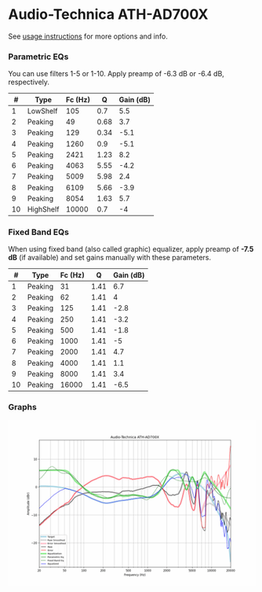 # Audio-Technica ATH-AD700X
See [usage instructions](https://github.com/jaakkopasanen/AutoEq#usage) for more options and info.

### Parametric EQs
You can use filters 1-5 or 1-10. Apply preamp of -6.3 dB or -6.4 dB, respectively.

|   # | Type      |   Fc (Hz) |    Q |   Gain (dB) |
|-----|-----------|-----------|------|-------------|
|   1 | LowShelf  |       105 | 0.7  |         5.5 |
|   2 | Peaking   |        49 | 0.68 |         3.7 |
|   3 | Peaking   |       129 | 0.34 |        -5.1 |
|   4 | Peaking   |      1260 | 0.9  |        -5.1 |
|   5 | Peaking   |      2421 | 1.23 |         8.2 |
|   6 | Peaking   |      4063 | 5.55 |        -4.2 |
|   7 | Peaking   |      5009 | 5.98 |         2.4 |
|   8 | Peaking   |      6109 | 5.66 |        -3.9 |
|   9 | Peaking   |      8054 | 1.63 |         5.7 |
|  10 | HighShelf |     10000 | 0.7  |        -4   |

### Fixed Band EQs
When using fixed band (also called graphic) equalizer, apply preamp of **-7.5 dB** (if available) and set gains manually with these parameters.

|   # | Type    |   Fc (Hz) |    Q |   Gain (dB) |
|-----|---------|-----------|------|-------------|
|   1 | Peaking |        31 | 1.41 |         6.7 |
|   2 | Peaking |        62 | 1.41 |         4   |
|   3 | Peaking |       125 | 1.41 |        -2.8 |
|   4 | Peaking |       250 | 1.41 |        -3.2 |
|   5 | Peaking |       500 | 1.41 |        -1.8 |
|   6 | Peaking |      1000 | 1.41 |        -5   |
|   7 | Peaking |      2000 | 1.41 |         4.7 |
|   8 | Peaking |      4000 | 1.41 |         1.1 |
|   9 | Peaking |      8000 | 1.41 |         3.4 |
|  10 | Peaking |     16000 | 1.41 |        -6.5 |

### Graphs
![](./Audio-Technica%20ATH-AD700X.png)
